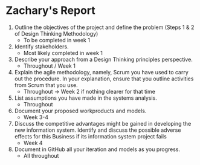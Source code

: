 # Zachary's Report

1. Outline the objectives of the project and define the problem (Steps 1 & 2 of Design Thinking
Methodology)
    * To be completed in week 1
2. Identify stakeholders.
    * Most likely completed in week 1
3. Describe your approach from a Design Thinking principles perspective.
    * Throughout / Week 1
4. Explain the agile methodology, namely, Scrum you have used to carry out the procedure. In
your explanation, ensure that you outline activities from Scrum that you use.
    * Throughout -> Week 2 if nothing clearer for that time
5. List assumptions you have made in the systems analysis.
    * Throughout
6. Document your proposed workproducts and models.
    * Week 3-4
7. Discuss the competitive advantages might be gained in developing the new information
system. Identify and discuss the possible adverse effects for this Business if its information
system project fails
    * Week 4
8. Document in GitHub all your iteration and models as you progress.
    * All throughout
